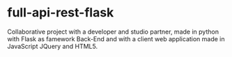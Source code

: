 # full-api-rest-flask
Collaborative project with a developer and studio partner, made in python with Flask as famework Back-End and with a client web application made in JavaScript JQuery and HTML5.
